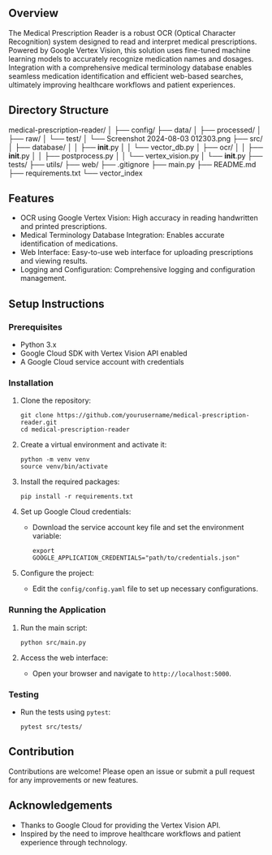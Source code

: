 ## Overview

The Medical Prescription Reader is a robust OCR (Optical Character Recognition) system designed to read and interpret medical prescriptions. Powered by Google Vertex Vision, this solution uses fine-tuned machine learning models to accurately recognize medication names and dosages. Integration with a comprehensive medical terminology database enables seamless medication identification and efficient web-based searches, ultimately improving healthcare workflows and patient experiences.


## Directory Structure

medical-prescription-reader/
│
├── config/
├── data/
│   ├── processed/
│   ├── raw/
│   └── test/
│       └── Screenshot 2024-08-03 012303.png
├── src/
│   ├── database/
│   │   ├── __init__.py
│   │   └── vector_db.py
│   ├── ocr/
│   │   ├── __init__.py
│   │   ├── postprocess.py
│   │   └── vertex_vision.py
│   └── __init__.py
├── tests/
├── utils/
├── web/
├── .gitignore
├── main.py
├── README.md
├── requirements.txt
└── vector_index


## Features

- OCR using Google Vertex Vision: High accuracy in reading handwritten and printed prescriptions.
- Medical Terminology Database Integration: Enables accurate identification of medications.
- Web Interface: Easy-to-use web interface for uploading prescriptions and viewing results.
- Logging and Configuration: Comprehensive logging and configuration management.

## Setup Instructions

### Prerequisites

- Python 3.x
- Google Cloud SDK with Vertex Vision API enabled
- A Google Cloud service account with credentials

### Installation

1. Clone the repository:
   ```
   git clone https://github.com/yourusername/medical-prescription-reader.git
   cd medical-prescription-reader
   ```

2. Create a virtual environment and activate it:
   ```
   python -m venv venv
   source venv/bin/activate
   ```

3. Install the required packages:
   ```
   pip install -r requirements.txt
   ```

4. Set up Google Cloud credentials:
   - Download the service account key file and set the environment variable:
     ```
     export GOOGLE_APPLICATION_CREDENTIALS="path/to/credentials.json"
     ```

5. Configure the project:
   - Edit the `config/config.yaml` file to set up necessary configurations.

### Running the Application

1. Run the main script:
   ```
   python src/main.py
   ```

2. Access the web interface:
   - Open your browser and navigate to `http://localhost:5000`.

### Testing

- Run the tests using `pytest`:
  ```
  pytest src/tests/
  ```

## Contribution

Contributions are welcome! Please open an issue or submit a pull request for any improvements or new features.

## Acknowledgements

- Thanks to Google Cloud for providing the Vertex Vision API.
- Inspired by the need to improve healthcare workflows and patient experience through technology.
